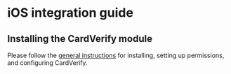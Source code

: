 # iOS integration guide

## Installing the CardVerify module

Please follow the [general instructions](../bouncer-scan/verifying-high-risk-cards/ios-integration-guide/) for installing, setting up permissions, and configuring CardVerify.



